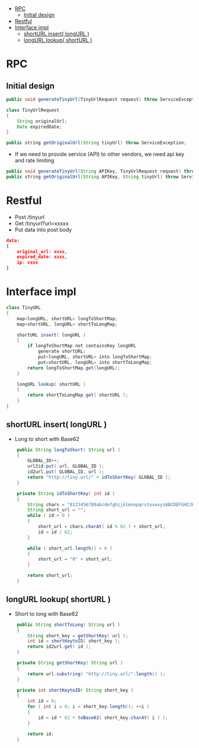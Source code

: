 - [RPC](#rpc)
  - [Initial design](#initial-design)
- [Restful](#restful)
- [Interface impl](#interface-impl)
  - [shortURL insert( longURL )](#shorturl-insert-longurl-)
  - [longURL lookup( shortURL )](#longurl-lookup-shorturl-)


# RPC

## Initial design

```java
public void generateTinyUrl(TinyUrlRequest request) throw ServiceException;

class TinyUrlRequest
{
    String originalUrl;
    Date expiredDate;
}

public string getOriginalUrl(String tinyUrl) throw ServiceException;
```

* If we need to provide service \(API\) to other vendors, we need api key and rate limiting

```java
public void generateTinyUrl(String APIKey, TinyUrlRequest request) throw ServiceException;
public string getOriginalUrl(String APIKey, String tinyUrl) throw ServiceException;
```

# Restful

* Post /tinyurl
* Get /tinyurl?url=xxxxx
* Put data into post body

```json
data:
{
    original_url: xxxx,
    expired_date: xxxx, 
    ip: xxxx
}
```

# Interface impl

```java
class TinyURL
{
    map<longURL, shortURL> longToShortMap;
    map<shortURL, longURL> shortToLongMap;

    shortURL insert( longURL )
    {
        if longToShortMap not containsKey longURL
            generate shortURL;
            put<longURL, shortURL> into longToShortMap;
            put<shortURL, longURL> into shortToLongMap;
        return longToShortMap.get(longURL);
    }

    longURL lookup( shortURL )
    {
        return shortToLongMap.get( shortURL );
    }
}
```

## shortURL insert\( longURL \)
* Long to short with Base62

```java
    public String longToShort( String url ) 
    {
        GLOBAL_ID++;
        url2id.put( url, GLOBAL_ID );
        id2url.put( GLOBAL_ID, url );
        return "http://tiny.url/" + idToShortKey( GLOBAL_ID );
    }

    private String idToShortKey( int id )
    {        
        String chars = "0123456789abcdefghijklmnopqrstuvwxyzABCDEFGHIJKLMNOPQRSTUVWXYZ";
        String short_url = "";
        while ( id > 0 ) 
        {
            short_url = chars.charAt( id % 62 ) + short_url;
            id = id / 62;
        }

        while ( short_url.length() < 6 ) 
        {
            short_url = "0" + short_url;
        }

        return short_url;
    }
```

## longURL lookup\( shortURL \)
* Short to long with Base62

```java
    public String shortToLong( String url ) 
    {
        String short_key = getShortKey( url );
        int id = shortKeytoID( short_key );
        return id2url.get( id );
    }

    private String getShortKey( String url ) 
    {
        return url.substring( "http://tiny.url/".length() );
    }

    private int shortKeytoID( String short_key ) 
    {
        int id = 0;
        for ( int i = 0; i < short_key.length(); ++i ) 
        {
            id = id * 62 + toBase62( short_key.charAt( i ) );
        }

        return id;
    }
```
